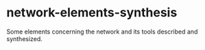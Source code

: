 # network-elements-synthesis
Some elements concerning the network and its tools described and synthesized.
